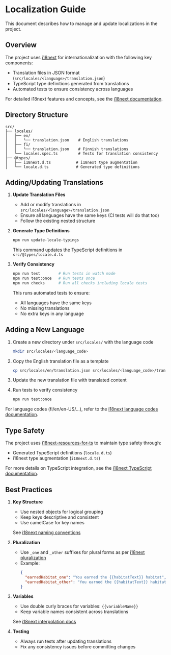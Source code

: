 # Localization Guide

This document describes how to manage and update localizations in the project.

## Overview

The project uses [i18next](https://www.i18next.com/) for internationalization with the following key components:

- Translation files in JSON format (`src/locales/<language>/translation.json`)
- TypeScript type definitions generated from translations
- Automated tests to ensure consistency across languages

For detailed i18next features and concepts, see the [i18next documentation](https://www.i18next.com/overview/getting-started).

## Directory Structure

```
src/
├── locales/
│   ├── en/
│   │   └── translation.json    # English translations
│   ├── fi/
│   │   └── translation.json    # Finnish translations
│   └── locales.spec.ts         # Tests for translation consistency
├── @types/
│   ├── i18next.d.ts           # i18next type augmentation
│   └── locale.d.ts            # Generated type definitions
```

## Adding/Updating Translations

1. **Update Translation Files**

   - Add or modify translations in `src/locales/<language>/translation.json`
   - Ensure all languages have the same keys (CI tests will do that too)
   - Follow the existing nested structure

2. **Generate Type Definitions**

   ```bash
   npm run update-locale-typings
   ```

   This command updates the TypeScript definitions in `src/@types/locale.d.ts`

3. **Verify Consistency**
   ```bash
   npm run test        # Run tests in watch mode
   npm run test:once   # Run tests once
   npm run checks      # Run all checks including locale tests
   ```
   This runs automated tests to ensure:
   - All languages have the same keys
   - No missing translations
   - No extra keys in any language

## Adding a New Language

1. Create a new directory under `src/locales/` with the language code

   ```bash
   mkdir src/locales/<language_code>
   ```

2. Copy the English translation file as a template

   ```bash
   cp src/locales/en/translation.json src/locales/<language_code>/translation.json
   ```

3. Update the new translation file with translated content

4. Run tests to verify consistency
   ```bash
   npm run test:once
   ```

For language codes (fi/en/en-US/...), refer to the [i18next language codes documentation](https://www.i18next.com/overview/configuration-options#languages-namespaces-resources).

## Type Safety

The project uses [i18next-resources-for-ts](https://github.com/i18next/i18next-resources-for-ts) to maintain type safety through:

- Generated TypeScript definitions (`locale.d.ts`)
- i18next type augmentation (`i18next.d.ts`)

For more details on TypeScript integration, see the [i18next TypeScript documentation](https://www.i18next.com/overview/typescript).

## Best Practices

1. **Key Structure**

   - Use nested objects for logical grouping
   - Keep keys descriptive and consistent
   - Use camelCase for key names

   See [i18next naming conventions](https://www.i18next.com/translation-function/essentials#overview-options)

2. **Pluralization**

   - Use `_one` and `_other` suffixes for plural forms as per [i18next pluralization](https://www.i18next.com/translation-function/plurals)
   - Example:
     ```json
     {
       "earnedHabitat_one": "You earned the {{habitatText}} habitat",
       "earnedHabitat_other": "You earned the {{habitatText}} habitats"
     }
     ```

3. **Variables**

   - Use double curly braces for variables: `{{variableName}}`
   - Keep variable names consistent across translations

   See [i18next interpolation docs](https://www.i18next.com/translation-function/interpolation)

4. **Testing**
   - Always run tests after updating translations
   - Fix any consistency issues before committing changes
